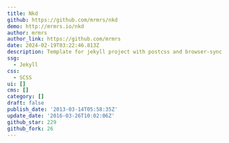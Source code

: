 ```yaml
---
title: Nkd
github: https://github.com/mrmrs/nkd
demo: http://mrmrs.io/nkd
author: mrmrs
author_link: https://github.com/mrmrs
date: 2024-02-19T03:22:46.813Z
description: Template for jekyll project with postcss and browser-sync
ssg:
  - Jekyll
css:
  - SCSS
ui: []
cms: []
category: []
draft: false
publish_date: '2013-03-14T05:58:35Z'
update_date: '2016-03-26T10:02:06Z'
github_star: 229
github_fork: 26
---
```

